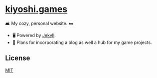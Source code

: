 # [kiyoshi.games][kiyoshi.games]

🛋️ My cozy, personal website. 🛏️

- 🖥️ Powered by [Jekyll][jekyll].
- 🚧 Plans for incorporating a blog as well a hub for my game projects.

## License

[MIT][license]

[license]: LICENSE "A hyperlink to the MIT lincense"
[kiyoshi.games]: https://kiyoshi.games "A hyperlink to kiyoshi.games"
[jekyll]: https://jekyllrb.com "A hyperlink to Jekyll"
